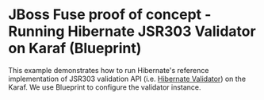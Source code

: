 JBoss Fuse proof of concept - Running Hibernate JSR303 Validator on Karaf (Blueprint)
=========

This example demonstrates how to run Hibernate's reference implementation of JSR303 validation API (i.e.
[Hibernate Validator](http://hibernate.org/validator)) on the Karaf. We use Blueprint to configure the validator
instance.